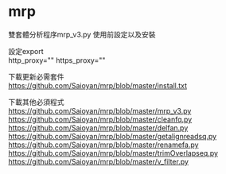 # mrp
雙套體分析程序mrp_v3.py
使用前設定以及安裝

設定export\
http_proxy=""
https_proxy=""

下載更新必需套件\
https://github.com/Saioyan/mrp/blob/master/install.txt

下載其他必須程式\
https://github.com/Saioyan/mrp/blob/master/mrp_v3.py
https://github.com/Saioyan/mrp/blob/master/cleanfq.py
https://github.com/Saioyan/mrp/blob/master/delfan.py
https://github.com/Saioyan/mrp/blob/master/getalignreadsq.py
https://github.com/Saioyan/mrp/blob/master/renamefa.py
https://github.com/Saioyan/mrp/blob/master/trimOverlapseq.py
https://github.com/Saioyan/mrp/blob/master/v_filter.py









